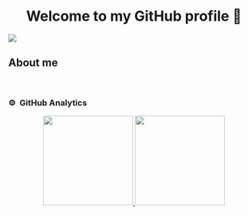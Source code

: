 <div align="center">
<h1 align="center">Welcome to my GitHub profile 👋</h1>
</div>
<img src="C:\Users\Jeremy Dominguez\Desktop\GitHud PROFILE.png">

## About me

<br>

### ⚙️ &nbsp;GitHub Analytics

<p align="center">
<a href="https://github.com/jeremyda173">
  <img height="180em" src="https://github-readme-stats-eight-theta.vercel.app/api?username=ArisGuimera&show_icons=true&theme=algolia&include_all_commits=true&count_private=true"/>
  <img height="180em" src="https://github-readme-stats-eight-theta.vercel.app/api/top-langs/?username=ArisGuimera&layout=compact&langs_count=8&theme=algolia"/>
</a>
</p>
